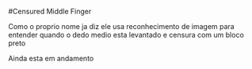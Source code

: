 #Censured Middle Finger

Como o proprio nome ja diz ele usa reconhecimento de imagem para entender quando o dedo medio esta levantado e censura com um bloco preto

Ainda esta em andamento
